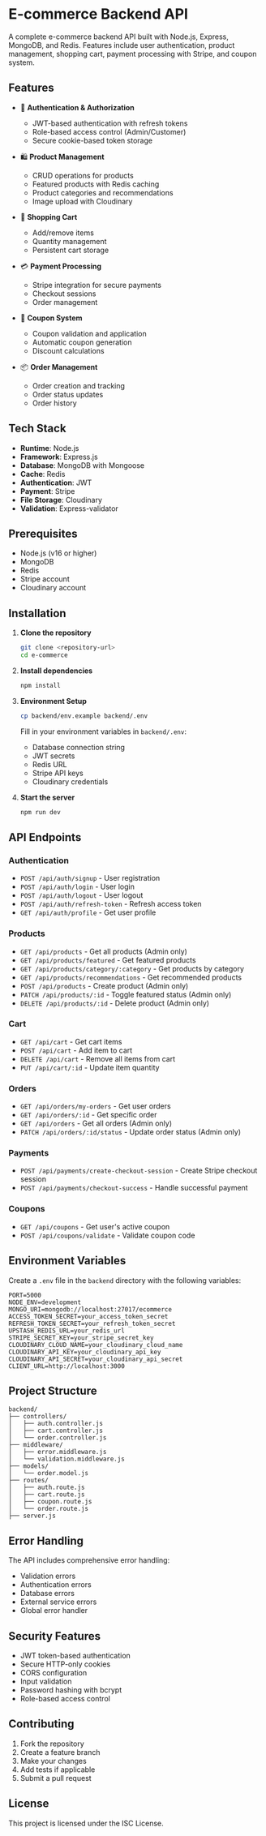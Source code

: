 # E-commerce Backend API

A complete e-commerce backend API built with Node.js, Express, MongoDB, and Redis. Features include user authentication, product management, shopping cart, payment processing with Stripe, and coupon system.

## Features

- 🔐 **Authentication & Authorization**
  - JWT-based authentication with refresh tokens
  - Role-based access control (Admin/Customer)
  - Secure cookie-based token storage

- 🛍️ **Product Management**
  - CRUD operations for products
  - Featured products with Redis caching
  - Product categories and recommendations
  - Image upload with Cloudinary

- 🛒 **Shopping Cart**
  - Add/remove items
  - Quantity management
  - Persistent cart storage

- 💳 **Payment Processing**
  - Stripe integration for secure payments
  - Checkout sessions
  - Order management

- 🎫 **Coupon System**
  - Coupon validation and application
  - Automatic coupon generation
  - Discount calculations

- 📦 **Order Management**
  - Order creation and tracking
  - Order status updates
  - Order history

## Tech Stack

- **Runtime**: Node.js
- **Framework**: Express.js
- **Database**: MongoDB with Mongoose
- **Cache**: Redis
- **Authentication**: JWT
- **Payment**: Stripe
- **File Storage**: Cloudinary
- **Validation**: Express-validator

## Prerequisites

- Node.js (v16 or higher)
- MongoDB
- Redis
- Stripe account
- Cloudinary account

## Installation

1. **Clone the repository**
   ```bash
   git clone <repository-url>
   cd e-commerce
   ```

2. **Install dependencies**
   ```bash
   npm install
   ```

3. **Environment Setup**
   ```bash
   cp backend/env.example backend/.env
   ```
   
   Fill in your environment variables in `backend/.env`:
   - Database connection string
   - JWT secrets
   - Redis URL
   - Stripe API keys
   - Cloudinary credentials

4. **Start the server**
   ```bash
   npm run dev
   ```

## API Endpoints

### Authentication
- `POST /api/auth/signup` - User registration
- `POST /api/auth/login` - User login
- `POST /api/auth/logout` - User logout
- `POST /api/auth/refresh-token` - Refresh access token
- `GET /api/auth/profile` - Get user profile

### Products
- `GET /api/products` - Get all products (Admin only)
- `GET /api/products/featured` - Get featured products
- `GET /api/products/category/:category` - Get products by category
- `GET /api/products/recommendations` - Get recommended products
- `POST /api/products` - Create product (Admin only)
- `PATCH /api/products/:id` - Toggle featured status (Admin only)
- `DELETE /api/products/:id` - Delete product (Admin only)

### Cart
- `GET /api/cart` - Get cart items
- `POST /api/cart` - Add item to cart
- `DELETE /api/cart` - Remove all items from cart
- `PUT /api/cart/:id` - Update item quantity

### Orders
- `GET /api/orders/my-orders` - Get user orders
- `GET /api/orders/:id` - Get specific order
- `GET /api/orders` - Get all orders (Admin only)
- `PATCH /api/orders/:id/status` - Update order status (Admin only)

### Payments
- `POST /api/payments/create-checkout-session` - Create Stripe checkout session
- `POST /api/payments/checkout-success` - Handle successful payment

### Coupons
- `GET /api/coupons` - Get user's active coupon
- `POST /api/coupons/validate` - Validate coupon code

## Environment Variables

Create a `.env` file in the `backend` directory with the following variables:

```env
PORT=5000
NODE_ENV=development
MONGO_URI=mongodb://localhost:27017/ecommerce
ACCESS_TOKEN_SECRET=your_access_token_secret
REFRESH_TOKEN_SECRET=your_refresh_token_secret
UPSTASH_REDIS_URL=your_redis_url
STRIPE_SECRET_KEY=your_stripe_secret_key
CLOUDINARY_CLOUD_NAME=your_cloudinary_cloud_name
CLOUDINARY_API_KEY=your_cloudinary_api_key
CLOUDINARY_API_SECRET=your_cloudinary_api_secret
CLIENT_URL=http://localhost:3000
```

## Project Structure

```
backend/
├── controllers/
│   ├── auth.controller.js
│   ├── cart.controller.js
│   └── order.controller.js
├── middleware/
│   ├── error.middleware.js
│   └── validation.middleware.js
├── models/
│   └── order.model.js
├── routes/
│   ├── auth.route.js
│   ├── cart.route.js
│   ├── coupon.route.js
│   └── order.route.js
├── server.js
```

## Error Handling

The API includes comprehensive error handling:
- Validation errors
- Authentication errors
- Database errors
- External service errors
- Global error handler

## Security Features

- JWT token-based authentication
- Secure HTTP-only cookies
- CORS configuration
- Input validation
- Password hashing with bcrypt
- Role-based access control

## Contributing

1. Fork the repository
2. Create a feature branch
3. Make your changes
4. Add tests if applicable
5. Submit a pull request

## License

This project is licensed under the ISC License.
